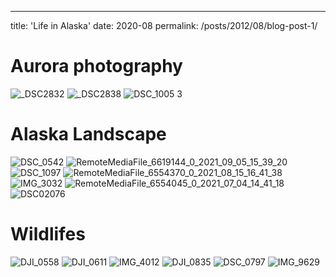 ---
title: 'Life in Alaska'
date: 2020-08
permalink: /posts/2012/08/blog-post-1/

# Aurora photography
![_DSC2832](https://user-images.githubusercontent.com/53156528/148191627-75f89fee-3c00-4233-b31a-2ac3d7d736b3.jpg)
![_DSC2838](https://user-images.githubusercontent.com/53156528/148191768-19a0dc97-6873-4cc0-b294-086bd8ed0c4e.jpg)
![DSC_1005 3](https://user-images.githubusercontent.com/53156528/148191955-99efcb8d-0384-41e3-adbe-cad5933921b0.JPG)

# Alaska Landscape
![DSC_0542](https://user-images.githubusercontent.com/53156528/148192424-13531031-664f-4902-803c-b655bc002ed5.jpg)
![RemoteMediaFile_6619144_0_2021_09_05_15_39_20](https://user-images.githubusercontent.com/53156528/148192662-062f9a53-d09e-431e-9600-4556c1774866.JPG)
![DSC_1097](https://user-images.githubusercontent.com/53156528/148192723-d6a9f607-e8d7-49ee-a26b-c5079690efef.JPG)
![RemoteMediaFile_6554370_0_2021_08_15_16_41_38](https://user-images.githubusercontent.com/53156528/148192821-b17b5e5e-15b3-4da4-af52-c2b08c0494fd.JPG)
![IMG_3032](https://user-images.githubusercontent.com/53156528/148193183-ad3f3a6f-004b-4b72-827b-b352799164a9.jpg)
![RemoteMediaFile_6554045_0_2021_07_04_14_41_18](https://user-images.githubusercontent.com/53156528/148193307-aae44456-30e3-4d9c-a463-a51329fc9e13.JPG)
![DSC02076](https://user-images.githubusercontent.com/53156528/148193755-da33b189-2491-4c79-b33d-ee20dee0243a.jpg)

# Wildlifes
![DJI_0558](https://user-images.githubusercontent.com/53156528/148194336-7af3cb86-839f-4e74-9bfb-87aea6a96b15.jpg)
![DJI_0611](https://user-images.githubusercontent.com/53156528/148194461-11cc33bf-203e-490b-9454-fe5f884a3385.jpeg)
![IMG_4012](https://user-images.githubusercontent.com/53156528/148194677-d6a5bb22-5b7c-49d1-9d94-71089adfcb12.jpg)
![DJI_0835](https://user-images.githubusercontent.com/53156528/148194858-6d52be98-e860-465d-922f-0007d013efb3.jpg)
![DSC_0797](https://user-images.githubusercontent.com/53156528/148195036-f09f4b6f-accd-4334-a2a0-0884d273a7bc.JPG)
![IMG_9629](https://user-images.githubusercontent.com/53156528/148195305-92812da6-cebb-4681-8356-8bb776eab043.jpg)

